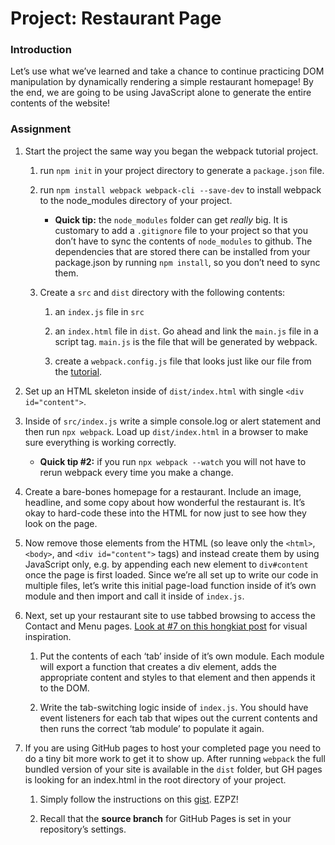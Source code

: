 # Project: Restaurant Page

### Introduction

Let’s use what we’ve learned and take a chance to continue practicing DOM manipulation by dynamically rendering a simple restaurant homepage! By the end, we are going to be using JavaScript alone to generate the entire contents of the website!

### Assignment

1. Start the project the same way you began the webpack tutorial project.

	1. run `npm init` in your project directory to generate a `package.json` file.

	2. run `npm install webpack webpack-cli --save-dev` to install webpack to the node_modules directory of your project.

		* __Quick tip:__ the `node_modules` folder can get _really_ big. It is customary to add a `.gitignore` file to your project so that you don’t have to sync the contents of `node_modules` to github. The dependencies that are stored there can be installed from your package.json by running `npm install`, so you don’t need to sync them.

	3. Create a `src` and `dist` directory with the following contents:

		1. an `index.js` file in `src`

		2. an `index.html` file in `dist`. Go ahead and link the `main.js` file in a script tag. `main.js` is the file that will be generated by webpack.

		3. create a `webpack.config.js` file that looks just like our file from the [tutorial](https://webpack.js.org/guides/getting-started/#using-a-configuration).

2. Set up an HTML skeleton inside of `dist/index.html` with single `<div id="content">`.

3. Inside of `src/index.js` write a simple console.log or alert statement and then run `npx webpack`. Load up `dist/index.html` in a browser to make sure everything is working correctly.

	* __Quick tip #2:__ if you run `npx webpack --watch` you will not have to rerun webpack every time you make a change.

4. Create a bare-bones homepage for a restaurant. Include an image, headline, and some copy about how wonderful the restaurant is. It’s okay to hard-code these into the HTML for now just to see how they look on the page.

5. Now remove those elements from the HTML (so leave only the `<html>`, `<body>`, and `<div id="content">` tags) and instead create them by using JavaScript only, e.g. by appending each new element to `div#content` once the page is first loaded. Since we’re all set up to write our code in multiple files, let’s write this initial page-load function inside of it’s own module and then import and call it inside of `index.js`.

6. Next, set up your restaurant site to use tabbed browsing to access the Contact and Menu pages. [Look at #7 on this hongkiat post](http://www.hongkiat.com/blog/50-nice-clean-css-tab-based-navigation-scripts/) for visual inspiration.

	1. Put the contents of each ‘tab’ inside of it’s own module. Each module will export a function that creates a div element, adds the appropriate content and styles to that element and then appends it to the DOM.

	2. Write the tab-switching logic inside of `index.js`. You should have event listeners for each tab that wipes out the current contents and then runs the correct ‘tab module’ to populate it again.

7. If you are using GitHub pages to host your completed page you need to do a tiny bit more work to get it to show up. After running `webpack` the full bundled version of your site is available in the `dist` folder, but GH pages is looking for an index.html in the root directory of your project.

	1. Simply follow the instructions on this [gist](https://gist.github.com/cobyism/4730490). EZPZ!

	2. Recall that the __source branch__ for GitHub Pages is set in your repository’s settings.